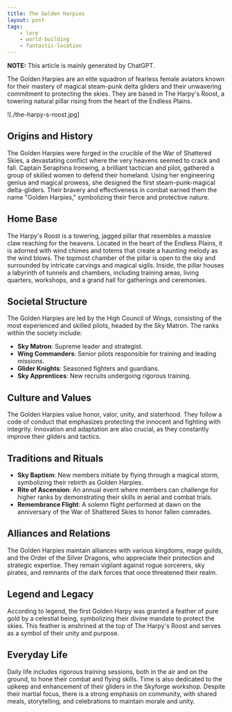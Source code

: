 ```yaml
---
title: The Golden Harpies
layout: post
tags:
    - lore
    - world-building
    - fantastic-location
---
```


**NOTE:** This article is mainly generated by ChatGPT.

The Golden Harpies are an elite squadron of fearless female aviators known for their mastery of magical steam-punk delta gliders and their unwavering commitment to protecting the skies.
They are based in The Harpy's Roost, a towering natural pillar rising from the heart of the Endless Plains.

![./the-harpy-s-roost.jpg]

## Origins and History

The Golden Harpies were forged in the crucible of the War of Shattered Skies, a devastating conflict where the very heavens seemed to crack and fall. Captain Seraphina Ironwing, a brilliant tactician and pilot, gathered a group of skilled women to defend their homeland. Using her engineering genius and magical prowess, she designed the first steam-punk-magical delta-gliders. Their bravery and effectiveness in combat earned them the name "Golden Harpies," symbolizing their fierce and protective nature.

## Home Base

The Harpy's Roost is a towering, jagged pillar that resembles a massive claw reaching for the heavens. Located in the heart of the Endless Plains, it is adorned with wind chimes and totems that create a haunting melody as the wind blows. The topmost chamber of the pillar is open to the sky and surrounded by intricate carvings and magical sigils. Inside, the pillar houses a labyrinth of tunnels and chambers, including training areas, living quarters, workshops, and a grand hall for gatherings and ceremonies.

## Societal Structure

The Golden Harpies are led by the High Council of Wings, consisting of the most experienced and skilled pilots, headed by the Sky Matron. The ranks within the society include:

- **Sky Matron**: Supreme leader and strategist.
- **Wing Commanders**: Senior pilots responsible for training and leading missions.
- **Glider Knights**: Seasoned fighters and guardians.
- **Sky Apprentices**: New recruits undergoing rigorous training.

## Culture and Values

The Golden Harpies value honor, valor, unity, and sisterhood. They follow a code of conduct that emphasizes protecting the innocent and fighting with integrity. Innovation and adaptation are also crucial, as they constantly improve their gliders and tactics.

## Traditions and Rituals

- **Sky Baptism**: New members initiate by flying through a magical storm, symbolizing their rebirth as Golden Harpies.
- **Rite of Ascension**: An annual event where members can challenge for higher ranks by demonstrating their skills in aerial and combat trials.
- **Remembrance Flight**: A solemn flight performed at dawn on the anniversary of the War of Shattered Skies to honor fallen comrades.

## Alliances and Relations

The Golden Harpies maintain alliances with various kingdoms, mage guilds, and the Order of the Silver Dragons, who appreciate their protection and strategic expertise. They remain vigilant against rogue sorcerers, sky pirates, and remnants of the dark forces that once threatened their realm.

## Legend and Legacy

According to legend, the first Golden Harpy was granted a feather of pure gold by a celestial being, symbolizing their divine mandate to protect the skies. This feather is enshrined at the top of The Harpy's Roost and serves as a symbol of their unity and purpose.

## Everyday Life

Daily life includes rigorous training sessions, both in the air and on the ground, to hone their combat and flying skills. Time is also dedicated to the upkeep and enhancement of their gliders in the Skyforge workshop. Despite their martial focus, there is a strong emphasis on community, with shared meals, storytelling, and celebrations to maintain morale and unity.